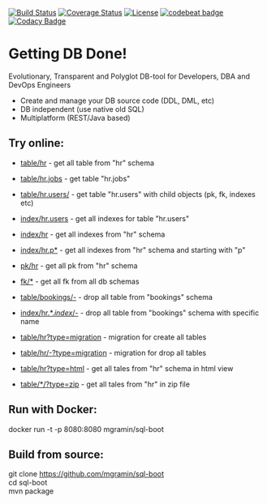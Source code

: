[![Build Status](https://travis-ci.org/mgramin/sql-boot.svg?branch=master)](https://travis-ci.org/mgramin/sql-boot)
[![Coverage Status](https://coveralls.io/repos/github/mgramin/sql-boot/badge.svg?branch=master)](https://coveralls.io/github/mgramin/sql-boot?branch=master)
[![License](https://img.shields.io/badge/license-MIT-green.svg)](https://github.com/mgramin/sql-boot/blob/master/LICENSE)
[![codebeat badge](https://codebeat.co/badges/5f90d946-b2a2-46fe-8951-99f354b3a8e9)](https://codebeat.co/projects/github-com-mgramin-sql-boot-master)
[![Codacy Badge](https://api.codacy.com/project/badge/Grade/97169221af6f4b73a5974a6a5c82cd60)](https://www.codacy.com/app/mgramin/sql-boot?utm_source=github.com&amp;utm_medium=referral&amp;utm_content=mgramin/sql-boot&amp;utm_campaign=Badge_Grade)
# Getting DB Done!

Evolutionary, Transparent and Polyglot DB-tool for Developers, DBA and DevOps Engineers

- Create and manage your DB source code (DDL, DML, etc)
- DB independent (use native old SQL)
- Multiplatform (REST/Java based)

Try online:
-----------

- [table/hr](https://sql-boot.herokuapp.com/api/table/hr) - get all table from "hr" schema
- [table/hr.jobs](https://sql-boot.herokuapp.com/api/table/hr.jobs) - get table "hr.jobs"
- [table/hr.users/](https://sql-boot.herokuapp.com/api/table/hr.users/) - get table "hr.users" with child objects (pk, fk, indexes etc)
- [index/hr.users](https://sql-boot.herokuapp.com/api/index/hr.users) - get all indexes for table "hr.users"
- [index/hr](https://sql-boot.herokuapp.com/api/index/hr) - get all indexes from "hr" schema
- [index/hr.p*](https://sql-boot.herokuapp.com/api/index/hr.p*) - get all indexes from "hr" schema and starting with "p"
- [pk/hr](https://sql-boot.herokuapp.com/api/pk/hr) - get all pk from "hr" schema
- [fk/*](https://sql-boot.herokuapp.com/api/fk/*) - get all fk from all db schemas

- [table/bookings/-](https://sql-boot.herokuapp.com/api/table/bookings/-) - drop all table from "bookings" schema 
- [index/hr.*.*index*/-](https://sql-boot.herokuapp.com/api/index/hr.*.*index*/-) - drop all table from "bookings" schema with specific name

- [table/hr?type=migration](https://sql-boot.herokuapp.com/api/table/hr?type=migration) - migration for create all tables 
- [table/hr/-?type=migration](https://sql-boot.herokuapp.com/api/table/hr/-?type=migration) - migration for drop all tables 
- [table/hr?type=html](https://sql-boot.herokuapp.com/api/table/hr?type=html) - get all tales from "hr" schema in html view 
- [table/*/?type=zip](https://sql-boot.herokuapp.com/api/table/*/?type=zip) - get all tales from "hr" in zip file 

Run with Docker:
----------------
docker run -t -p 8080:8080 mgramin/sql-boot

Build from source:
------------------
git clone https://github.com/mgramin/sql-boot  
cd sql-boot  
mvn package 


